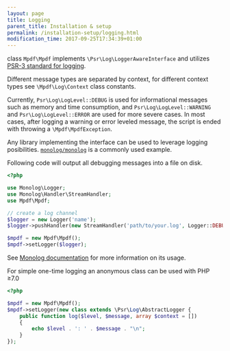 ```yaml
---
layout: page
title: Logging
parent_title: Installation & setup
permalink: /installation-setup/logging.html
modification_time: 2017-09-25T17:34:39+01:00
---
```


class `Mpdf\Mpdf` implements `\Psr\Log\LoggerAwareInterface` and utilizes [PSR-3 standard for logging][1].

Different message types are separated by context, for different context types see `\Mpdf\Log\Context` class constants.

Currently, `Psr\Log\LogLevel::DEBUG` is used for informational messages such as memory and time consumption, and
`Psr\Log\LogLevel::WARNING` and `Psr\Log\LogLevel::ERROR` are used for more severe cases. In most cases, after logging
a warning or error leveled message, the script is ended with throwing a `\Mpdf\MpdfException`.

Any library implementing the interface can be used to leverage logging posibilities.
[`monolog/monolog`][2] is a commonly used example.

Following code will output all debugging messages into a file on disk.

```php
<?php

use Monolog\Logger;
use Monolog\Handler\StreamHandler;
use Mpdf\Mpdf;

// create a log channel
$logger = new Logger('name');
$logger->pushHandler(new StreamHandler('path/to/your.log', Logger::DEBUG));

$mpdf = new Mpdf\Mpdf();
$mpdf->setLogger($logger);

```

See [Monolog documentation][2] for more information on its usage.

For simple one-time logging an anonymous class can be used with PHP &ge;7.0

```php
<?php

$mpdf = new Mpdf\Mpdf();
$mpdf->setLogger(new class extends \Psr\Log\AbstractLogger {
    public function log($level, $message, array $context = [])
    {
        echo $level . ': ' . $message . "\n";
    }
});
```

[1]: https://github.com/php-fig/fig-standards/blob/master/accepted/PSR-3-logger-interface.md
[2]: https://github.com/Seldaek/monolog

